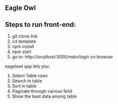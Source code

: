 ## Eagle Owl



## Steps to run front-end:
1. git clone link 
2. cd template
3. npm install
4. npm start
5. go to: http://localhost:3000/main/login on browser

eagelowl app lets you:
1. Select Table rows
2. Search in table
3. Sort in table
4. Paginate through various feild
5. Show the best data among table

